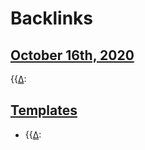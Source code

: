 
# Backlinks
## [October 16th, 2020](<October 16th, 2020.md>)
{{[∆](<∆.md>):

## [Templates](<Templates.md>)
- {{[∆](<∆.md>):

